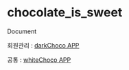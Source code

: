# chocolate_is_sweet

Document

회원관리 : [darkChoco APP](https://github.com/integerJI/chocolate_is_sweet/blob/main/sweetDocument/darkChoco_api.md)

공통 : [whiteChoco APP](https://github.com/integerJI/chocolate_is_sweet/blob/main/sweetDocument/whiteChoco_api.md)